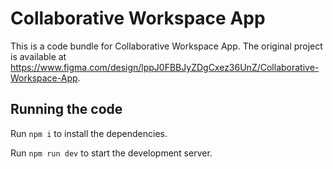 
  # Collaborative Workspace App

  This is a code bundle for Collaborative Workspace App. The original project is available at https://www.figma.com/design/lppJ0FBBJyZDgCxez36UnZ/Collaborative-Workspace-App.

  ## Running the code

  Run `npm i` to install the dependencies.

  Run `npm run dev` to start the development server.
  